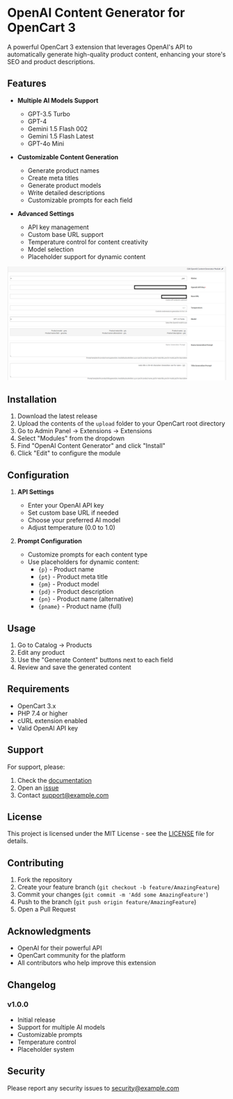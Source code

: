 # OpenAI Content Generator for OpenCart 3

A powerful OpenCart 3 extension that leverages OpenAI's API to automatically generate high-quality product content, enhancing your store's SEO and product descriptions.

## Features

- **Multiple AI Models Support**
  - GPT-3.5 Turbo
  - GPT-4
  - Gemini 1.5 Flash 002
  - Gemini 1.5 Flash Latest
  - GPT-4o Mini

- **Customizable Content Generation**
  - Generate product names
  - Create meta titles
  - Generate product models
  - Write detailed descriptions
  - Customizable prompts for each field

- **Advanced Settings**
  - API key management
  - Custom base URL support
  - Temperature control for content creativity
  - Model selection
  - Placeholder support for dynamic content

![Alt text](img.png?raw=true "OpenAI Content Generator for OpenCart 3")

## Installation

1. Download the latest release
2. Upload the contents of the `upload` folder to your OpenCart root directory
3. Go to Admin Panel → Extensions → Extensions
4. Select "Modules" from the dropdown
5. Find "OpenAI Content Generator" and click "Install"
6. Click "Edit" to configure the module

## Configuration

1. **API Settings**
   - Enter your OpenAI API key
   - Set custom base URL if needed
   - Choose your preferred AI model
   - Adjust temperature (0.0 to 1.0)

2. **Prompt Configuration**
   - Customize prompts for each content type
   - Use placeholders for dynamic content:
     - `{p}` - Product name
     - `{pt}` - Product meta title
     - `{pm}` - Product model
     - `{pd}` - Product description
     - `{pn}` - Product name (alternative)
     - `{pname}` - Product name (full)

## Usage

1. Go to Catalog → Products
2. Edit any product
3. Use the "Generate Content" buttons next to each field
4. Review and save the generated content

## Requirements

- OpenCart 3.x
- PHP 7.4 or higher
- cURL extension enabled
- Valid OpenAI API key

## Support

For support, please:
1. Check the [documentation](docs/)
2. Open an [issue](https://github.com/yourusername/openai_content_generator/issues)
3. Contact support@example.com

## License

This project is licensed under the MIT License - see the [LICENSE](LICENSE) file for details.

## Contributing

1. Fork the repository
2. Create your feature branch (`git checkout -b feature/AmazingFeature`)
3. Commit your changes (`git commit -m 'Add some AmazingFeature'`)
4. Push to the branch (`git push origin feature/AmazingFeature`)
5. Open a Pull Request

## Acknowledgments

- OpenAI for their powerful API
- OpenCart community for the platform
- All contributors who help improve this extension

## Changelog

### v1.0.0
- Initial release
- Support for multiple AI models
- Customizable prompts
- Temperature control
- Placeholder system

## Security

Please report any security issues to security@example.com 
